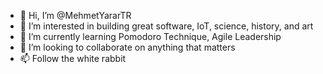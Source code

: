 - 👋 Hi, I’m @MehmetYararTR
- 👀 I’m interested in building great software, IoT, science, history, and art
- 🌱 I’m currently learning Pomodoro Technique, Agile Leadership
- 💞️ I’m looking to collaborate on anything that matters
- 📫 Follow the white rabbit

<!---
MehmetYararTR/MehmetYararTR is a ✨ special ✨ repository because its `README.md` (this file) appears on your GitHub profile.
You can click the Preview link to take a look at your changes.
--->
